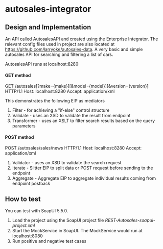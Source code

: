 # autosales-integrator

## Design and Implementation

An API called AutosalesAPI and created using the Enterprise Integrator.
The relevant config files used in project are also located at https://github.com/larryoke/autosales-data.
A very basic and simple autosales API for searching and filtering a list of cars.

AutosalesAPI runs at localhost:8280

#### GET method
GET /autosales[?make={make}][&model={model}][&version={version}] HTTP/1.1
Host: localhost:8280
Accept: application/xml

This demonstrates the following EIP as mediators
1. Filter - for achieving a "if-else" control structure
2. Validate  - uses an XSD to validate the result from endpoint
3. Transformer - uses an XSLT to filter search results based on the query parameters


#### POST method
POST /autosales/sales/news HTTP/1.1
Host: localhost:8280
Accept: application/xml

1. Validator - uses an XSD to validate the search request
2. Iterate - Slitter EIP to split data or POST request before sending to the endpoint
3. Aggregate - Aggregate EIP to aggregate individual results coming from endpoint postback


## How to test

You can test with SoapUI 5.5.0.
1. Load the project using the SoapUI project file _REST-Autosales-soapui-project.xml_
2. Start the MockService in SoapUI. The MockService would run at localhost:8080
3. Run positive and negative test cases
